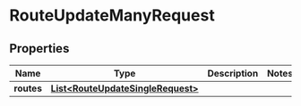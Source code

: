 # RouteUpdateManyRequest

## Properties
Name | Type | Description | Notes
------------ | ------------- | ------------- | -------------
**routes** | [**List&lt;RouteUpdateSingleRequest&gt;**](RouteUpdateSingleRequest.md) |  | 
